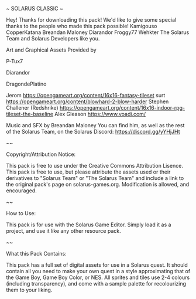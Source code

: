 ~ SOLARUS CLASSIC ~

Hey! Thanks for downloading this pack! We'd like to give some special thanks to the people who made this pack possible!
Kamigouso
CopperKatana
Breandan Maloney
Diarandor
Froggy77
Wehkter
The Solarus Team
and Solarus Developers like you.

Art and Graphical Assets Provided by

P-Tux7

Diarandor

DragondePlatino

Jerom
https://opengameart.org/content/16x16-fantasy-tileset
surt
https://opengameart.org/content/blowhard-2-blow-harder
Stephen Challener (Redshrike)
https://opengameart.org/content/16x16-indoor-rpg-tileset-the-baseline
Alex Gleason
https://www.voadi.com/

Music and SFX by Breandan Maloney
You can find him, as well as the rest of the Solarus Team, on the Solarus Discord: https://discord.gg/yYHjJHt

~~

Copyright/Attribution Notice:

This pack is free to use under the Creative Commons Attribution Lisence. This pack is free to use, but please attribute
the assets used or their derivatives to "Solarus Team" or "The Solarus Team" and include a link to the original pack's 
page on solarus-games.org. Modification is allowed, and encouraged.

~~

How to Use:

This pack is for use with the Solarus Game Editor. Simply load it as a project, and use it like any other resource pack.

~~

What this Pack Contains:

This pack has a full set of digital assets for use in a Solarus quest. It should contain all you need to make your own quest
in a style approximating that of the Game Boy, Game Boy Color, or NES. All sprites and tiles use 2-4 colours (including transparency),
and come with a sample palette for recolourizing them to your liking.

